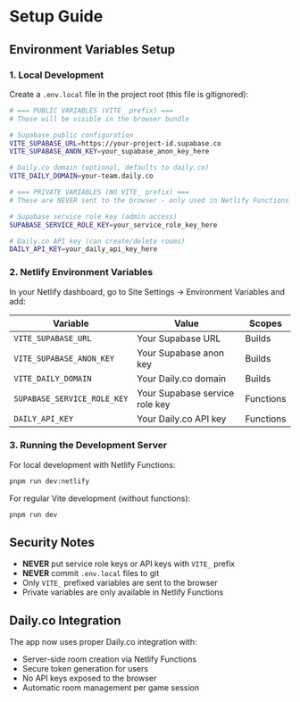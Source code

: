 # Setup Guide

## Environment Variables Setup

### 1. Local Development

Create a `.env.local` file in the project root (this file is gitignored):

```bash
# === PUBLIC VARIABLES (VITE_ prefix) ===
# These will be visible in the browser bundle

# Supabase public configuration
VITE_SUPABASE_URL=https://your-project-id.supabase.co
VITE_SUPABASE_ANON_KEY=your_supabase_anon_key_here

# Daily.co domain (optional, defaults to daily.co)
VITE_DAILY_DOMAIN=your-team.daily.co

# === PRIVATE VARIABLES (NO VITE_ prefix) ===
# These are NEVER sent to the browser - only used in Netlify Functions

# Supabase service role key (admin access)
SUPABASE_SERVICE_ROLE_KEY=your_service_role_key_here

# Daily.co API key (can create/delete rooms)
DAILY_API_KEY=your_daily_api_key_here
```

### 2. Netlify Environment Variables

In your Netlify dashboard, go to Site Settings → Environment Variables and add:

| Variable                    | Value                          | Scopes    |
| --------------------------- | ------------------------------ | --------- |
| `VITE_SUPABASE_URL`         | Your Supabase URL              | Builds    |
| `VITE_SUPABASE_ANON_KEY`    | Your Supabase anon key         | Builds    |
| `VITE_DAILY_DOMAIN`         | Your Daily.co domain           | Builds    |
| `SUPABASE_SERVICE_ROLE_KEY` | Your Supabase service role key | Functions |
| `DAILY_API_KEY`             | Your Daily.co API key          | Functions |

### 3. Running the Development Server

For local development with Netlify Functions:

```bash
pnpm run dev:netlify
```

For regular Vite development (without functions):

```bash
pnpm run dev
```

## Security Notes

- **NEVER** put service role keys or API keys with `VITE_` prefix
- **NEVER** commit `.env.local` files to git
- Only `VITE_` prefixed variables are sent to the browser
- Private variables are only available in Netlify Functions

## Daily.co Integration

The app now uses proper Daily.co integration with:

- Server-side room creation via Netlify Functions
- Secure token generation for users
- No API keys exposed to the browser
- Automatic room management per game session
